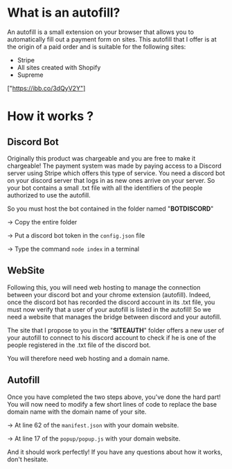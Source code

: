 # What is an autofill?
An autofill is a small extension on your browser that allows you to automatically fill out a payment form on sites.
This autofill that I offer is at the origin of a paid order and is suitable for the following sites:
- Stripe
- All sites created with Shopify
- Supreme

["https://ibb.co/3dQyV2Y"]

# How it works ?

## Discord Bot
Originally this product was chargeable and you are free to make it chargeable!
The payment system was made by paying access to a Discord server using Stripe which offers this type of service.
You need a discord bot on your discord server that logs in as new ones arrive on your server. So your bot contains a small .txt file with all the identifiers of the people authorized to use the autofill.

So you must host the bot contained in the folder named "**BOTDISCORD**"

-> Copy the entire folder

-> Put a discord bot token in the `config.json` file

-> Type the command `node index` in a terminal


## WebSite

Following this, you will need web hosting to manage the connection between your discord bot and your chrome extension (autofill).
Indeed, once the discord bot has recorded the discord account in its .txt file, you must now verify that a user of your autofill is listed in the autofill!
So we need a website that manages the bridge between discord and your autofill.

The site that I propose to you in the "**SITEAUTH**" folder offers a new user of your autofill to connect to his discord account to check if he is one of the people registered in the .txt file of the discord bot.

You will therefore need web hosting and a domain name.

## Autofill

Once you have completed the two steps above, you've done the hard part!
You will now need to modify a few short lines of code to replace the base domain name with the domain name of your site.

-> At line 62 of the `manifest.json` with your domain website.

-> At line 17 of the `popup/popup.js` with your domain website.

And it should work perfectly!
If you have any questions about how it works, don't hesitate.
